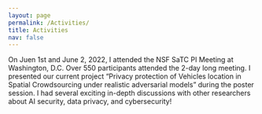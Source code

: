 ```yaml
---
layout: page
permalink: /Activities/
title: Activities
nav: false
---
```


<div class="row justify-content-md-center">
    <div class="col-sm-3">
        <img class="img-fluid rounded z-depth-1" src="{{ '/assets/img/activity/NSFSaTC2022.jpg' | relative_url }}" alt=""/>
    </div>
    <div class="col-sm-8">
        On Juen 1st and June 2, 2022, I attended the NSF SaTC PI Meeting at Washington, D.C. Over 550 participants attended the 2-day long meeting. I presented our current project “Privacy protection of Vehicles location in Spatial Crowdsourcing under realistic adversarial models” during the poster session. I had several exciting in-depth discussions with other researchers about AI security, data privacy, and cybersecurity!
    </div>
</div>  
